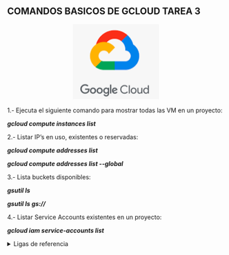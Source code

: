 

## COMANDOS BASICOS DE GCLOUD TAREA 3 ##

<p align ="center">
<img src="img/GCP.PNG" width="200">
</p>

1.- Ejecuta el siguiente comando para mostrar todas las VM en un proyecto:

***gcloud compute instances list***

2.- Listar IP’s en uso, existentes o reservadas:

***gcloud compute addresses list***

***gcloud compute addresses list --global***

3.- Lista buckets disponibles:

***gsutil ls***

***gsutil ls gs://***

4.- Listar Service Accounts existentes en un proyecto:

***gcloud iam service-accounts list***


<details>
 <summary>Ligas de referencia</summary>

https://cloud.google.com/compute/docs/gcloud-compute/common-commands?hl=es-419


https://cloud.google.com/sdk/gcloud/reference/compute/addresses/list
</details>